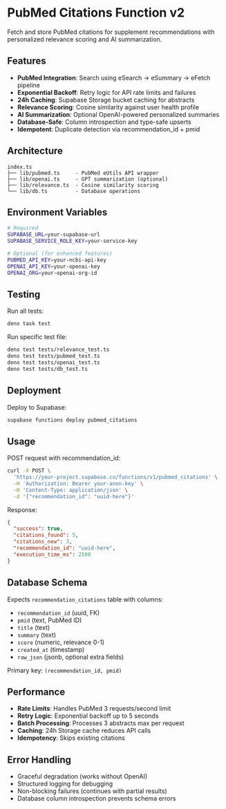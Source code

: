 # PubMed Citations Function v2

Fetch and store PubMed citations for supplement recommendations with personalized relevance scoring and AI summarization.

## Features

- **PubMed Integration**: Search using eSearch → eSummary → eFetch pipeline
- **Exponential Backoff**: Retry logic for API rate limits and failures
- **24h Caching**: Supabase Storage bucket caching for abstracts
- **Relevance Scoring**: Cosine similarity against user health profile
- **AI Summarization**: Optional OpenAI-powered personalized summaries
- **Database-Safe**: Column introspection and type-safe upserts
- **Idempotent**: Duplicate detection via recommendation_id + pmid

## Architecture

```
index.ts
├── lib/pubmed.ts     - PubMed eUtils API wrapper
├── lib/openai.ts     - GPT summarization (optional)
├── lib/relevance.ts  - Cosine similarity scoring
└── lib/db.ts         - Database operations
```

## Environment Variables

```bash
# Required
SUPABASE_URL=your-supabase-url
SUPABASE_SERVICE_ROLE_KEY=your-service-key

# Optional (for enhanced features)
PUBMED_API_KEY=your-ncbi-api-key
OPENAI_API_KEY=your-openai-key
OPENAI_ORG=your-openai-org-id
```

## Testing

Run all tests:
```bash
deno task test
```

Run specific test file:
```bash
deno test tests/relevance_test.ts
deno test tests/pubmed_test.ts
deno test tests/openai_test.ts
deno test tests/db_test.ts
```

## Deployment

Deploy to Supabase:
```bash
supabase functions deploy pubmed_citations
```

## Usage

POST request with recommendation_id:

```bash
curl -X POST \
  'https://your-project.supabase.co/functions/v1/pubmed_citations' \
  -H 'Authorization: Bearer your-anon-key' \
  -H 'Content-Type: application/json' \
  -d '{"recommendation_id": "uuid-here"}'
```

Response:
```json
{
  "success": true,
  "citations_found": 5,
  "citations_new": 3,
  "recommendation_id": "uuid-here",
  "execution_time_ms": 2500
}
```

## Database Schema

Expects `recommendation_citations` table with columns:
- `recommendation_id` (uuid, FK)
- `pmid` (text, PubMed ID)
- `title` (text)
- `summary` (text)
- `score` (numeric, relevance 0-1)
- `created_at` (timestamp)
- `raw_json` (jsonb, optional extra fields)

Primary key: `(recommendation_id, pmid)`

## Performance

- **Rate Limits**: Handles PubMed 3 requests/second limit
- **Retry Logic**: Exponential backoff up to 5 seconds
- **Batch Processing**: Processes 3 abstracts max per request
- **Caching**: 24h Storage cache reduces API calls
- **Idempotency**: Skips existing citations

## Error Handling

- Graceful degradation (works without OpenAI)
- Structured logging for debugging
- Non-blocking failures (continues with partial results)
- Database column introspection prevents schema errors 
